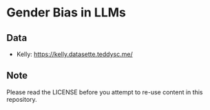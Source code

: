 # Gender Bias in LLMs

## Data

- Kelly: https://kelly.datasette.teddysc.me/

## Note

Please read the LICENSE before you attempt to re-use content in this repository.